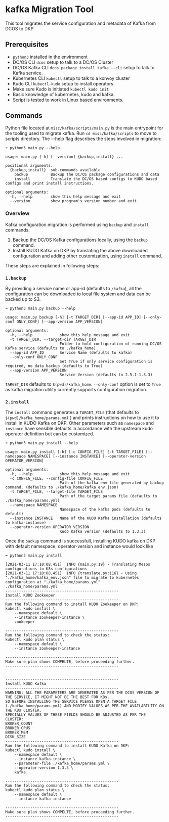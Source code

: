 # kafka Migration Tool

This tool migrates the service configuration and metadata of Kafka from DCOS to DKP.
## Prerequisites

- `python3` installed in the environment
- DC/OS CLI `dcos` setup to talk to a DC/OS Cluster
- DC/OS Kafka CLI `dcos package install kafka --cli` setup to talk to Kafka service.
- Kubernetes CLI `kubectl` setup to talk to a konvoy cluster
- Kudo CLI `kubectl-kudo` setup to install operators
- Make sure Kudo is initiated `kubectl kudo init`
- Basic knowledge of kubernetes, kudo and kafka.
- Script is tested to work in Linux based environments.


## Commands

Python file located at `misc/kafka/scripts/main.py` is the main entrypoint for the tooling used to migrate kafka. Run `cd misc/kafka/scripts` to move to scripts directory. The --help flag describes the steps involved in migration:

```
➜ python3 main.py --help

usage: main.py [-h] [--version] {backup,install} ...

positional arguments:
  {backup,install}  sub-commands available
    backup          Backup the DC/OS package configurations and data
    install         Translate the DC/OS based configs to KUDO based configs and print install instructions.

optional arguments:
  -h, --help        show this help message and exit
  --version         show program's version number and exit
``` 

### Overview 
Kafka configuration migration is performed using `backup` and `install` commands.

1. Backup the DC/OS Kafka configurations locally, using the `backup` command.
2. Install KUDO Kafka on DKP by translating the above downloaded configuration and adding other customization, using `install` command.

These steps are explained in following steps:

### `1.backup`

By providing a service name or app-id (defaults to `/kafka`), all the configuration can be downloaded to local file system and data can be backed up to S3.

```
➜ python3 main.py backup --help

usage: main.py backup [-h] [-t TARGET_DIR] [--app-id APP_ID] [--only-conf ONLY_CONF] [--app-version APP_VERSION]

optional arguments:
  -h, --help            show this help message and exit
  -t TARGET_DIR, --target-dir TARGET_DIR
                        Folder to hold configuration of running DC/OS Kafka service (defaults to ./kafka_home)
  --app-id APP_ID       Service Name (defaults to kafka)
  --only-conf ONLY_CONF
                        Set True if only service configuration is required, no data backup (defaults to True)
  --app-version APP_VERSION
                        Service Version (defaults to 2.5.1-1.3.3)

```

`TARGET_DIR` defaults to `$(pwd)/kafka_home`. `--only-conf` option is set to `True` as kafka migration utility currently supports configuration migration.


### `2.install`

The `install` command generates a `TARGET_FILE` (that defaults to `$(pwd)/kafka_home/params.yml` ) and prints instructions on how to use it to install in KUDO Kafka on DKP. Other parameters such as `namespace` and `instance` have sensible defaults in accordance with the upstream kudo operator definition but can be customized.

```
➜ python3 main.py install --help

usage: main.py install [-h] [-c CONFIG_FILE] [-t TARGET_FILE] [--namespace NAMESPACE] [--instance INSTANCE] [--operator-version OPERATOR_VERSION]

optional arguments:
  -h, --help            show this help message and exit
  -c CONFIG_FILE, --config-file CONFIG_FILE
                        Path of the kafka env file generated by backup command. (defaults to ./kafka_home/kafka_env.json)
  -t TARGET_FILE, --target-file TARGET_FILE
                        Path of the target params file (defaults to ./kafka_home/params.yml)
  --namespace NAMESPACE
                        Namespace of the kafka pods (defaults to default)
  --instance INSTANCE   Name of the KUDO Kafka installation (defaults to kafka-instance)
  --operator-version OPERATOR_VERSION
                        Kudo Kafka version (defaults to 1.3.3)
```

Once the `backup` command is successfull, installing KUDO kafka on DKP with default namespace, operator-version and instance would look like
```
➜ python3 main.py install

[2021-03-11 17:10:08,451]  INFO {main.py:19} - Translating Mesos configurations to K8s configurations
[2021-03-11 17:10:08,451]  INFO {translate.py:116} - Using "./kafka_home/kafka_env.json" file to migrate to kubernetes configuration at "./kafka_home/params.yml"
./kafka_home/params.yml
--------------------------------------------------
Install KUDO Zookeeper
--------------------------------------------------
Run the following command to install KUDO Zookeeper on DKP: 
kubectl kudo install \
    --namespace default \
    --instance zookeeper-instance \
    zookeeper

--------------------------------------------------
Run the following command to check the status: 
kubectl kudo plan status \
    --namespace default \
    --instance zookeeper-instance

--------------------------------------------------
Make sure plan shows COMPELTE, before proceeding further.
--------------------------------------------------


--------------------------------------------------
Install KUDO Kafka
--------------------------------------------------
WARNING: ALL THE PARAMETERS ARE GENERATED AS PER THE DCOS VERSION OF THE SERVICE, IT MIGHT NOT BE THE BEST FOR K8s.
SO BEFORE INSTALLING THE SERVICE PLEASE OPEN A TARGET FILE (./kafka_home/params.yml) AND MODIFY VALUES AS PER THE AVAILABILITY ON THE K8s CLUSTER.
SPECIALLY VALUES OF THESE FIELDS SHOULD BE ADJUSTED AS PER THE CLUSTER:
BROKER_COUNT
BROKER_CPUS
BROKER_MEM
DISK_SIZE
--------------------------------------------------
Run the following command to install KUDO Kafka on DKP: 
kubectl kudo install \
    --namespace default \
    --instance kafka-instance \
    --parameter-file ./kafka_home/params.yml \
    --operator-version 1.3.3 \
    kafka

--------------------------------------------------
Run the following command to check the status: 
kubectl kudo plan status \
    --namespace default \
    --instance kafka-instance

--------------------------------------------------
Make sure plan shows COMPELTE, before proceeding further.
--------------------------------------------------
```

